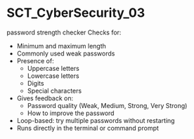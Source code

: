 # SCT_CyberSecurity_03
password strength checker
 Checks for:
  - Minimum and maximum length
  - Commonly used weak passwords
  - Presence of:
    - Uppercase letters
    - Lowercase letters
    - Digits
    - Special characters
- Gives feedback on:
  - Password quality (Weak, Medium, Strong, Very Strong)
  - How to improve the password
- Loop-based: try multiple passwords without restarting
- Runs directly in the terminal or command prompt
